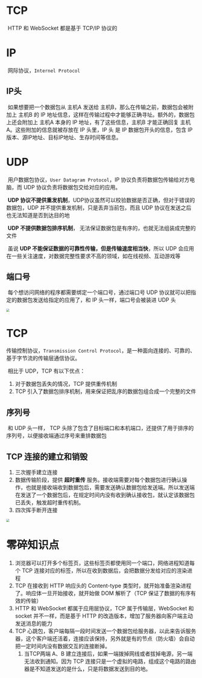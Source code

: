 # TCP

​	HTTP 和 WebSocket 都是基于 TCP/IP 协议的

# IP

​	网际协议，`Internel Protocol`

## IP头

​	如果想要把一个数据包从 主机A 发送给 主机B，那么在传输之前，数据包会被附加上 主机B 的 IP 地址信息，这样在传输过程中才能够正确寻址。额外的，数据包上还会附加上 主机A 本身的 IP 地址，有了这些信息，主机B 才能正确回复 主机A。这些附加的信息就被存放在 IP 头里，IP 头 是 IP 数据包开头的信息，包含 IP 版本、源IP地址、目标IP地址、生存时间等信息。

# UDP

​	用户数据包协议，`User Datagram Protocol`，IP 协议负责将数据包传输给对方电脑，而 UDP 协议负责将数据包交给对应的应用。

​	**UDP 协议不提供重发机制**，UDP协议虽然可以校验数据是否正确，但对于错误的数据包，UDP 并不提供重发机制，只是丢弃当前包，而且 UDP 协议在发送之后也无法知道是否到达目的地

​	**UDP 不提供数据包排序机制**， 无法保证数据包是有序的，也就无法组装成完整的文件

​	虽说 **UDP 不能保证数据的可靠性传输，但是传输速度相当快**，所以 UDP 会应用在一些关注速度，对数据完整性要求不高的领域，如在线视频、互动游戏等

## 端口号

​	每个想访问网络的程序都需要绑定一个端口号，通过端口号 UDP 协议就可以把指定的数据包发送给指定的应用了，和 IP 头一样，端口号会被装进 UDP 头

<img src="https://static001.geekbang.org/resource/image/3e/ea/3edb673a43f23d84253c52124ce447ea.png" style="zoom:50%;" />

# TCP

​	传输控制协议，`Transmission Control Protocol`，是一种面向连接的、可靠的、基于字节流的传输层通信协议。

​	相比于 UDP，TCP 有以下优点：

1. 对于数据包丢失的情况，TCP 提供重传机制
2. TCP 引入了数据包排序机制，用来保证把乱序的数据包组合成一个完整的文件

## 序列号

​	和 UDP 头一样， TCP 头除了包含了目标端口和本机端口，还提供了用于排序的序列号，以便接收端通过序号来重排数据包

## TCP 连接的建立和销毁

1. 三次握手建立连接
2. 数据传输阶段，提供 **超时重传** 服务。接收端需要对每个数据包进行确认操作，也就是接收端收到数据包后，需要发送确认数据包给发送端。所以发送端在发送了一个数据包后，在规定时间内没有收到确认接收包，就认定该数据包已丢失，触发超时重传机制。
3. 四次挥手断开连接

<img src="https://static001.geekbang.org/resource/image/44/44/440ee50de56edc27c6b3c992b3a25844.png" style="zoom:50%;" />

# 零碎知识点

1. 浏览器可以打开多个标签页，这些标签页都使用同一个端口，网络进程知道每个 TCP 连接对应的标签，所以在收到数据后，会把数据分发给对应的渲染进程
2. TCP 在接收到 HTTP 响应头的 Content-type 类型时，就开始准备渲染进程了。响应体一旦开始接收，就开始做 DOM 解析了（TCP 保证了数据的有序有效的传输）
3. HTTP 和 WebSocket 都属于应用层协议，TCP 属于传输层，WebSocket 和 socket 并不一样，而是基于 HTTP 的改造版本，增加了服务器向客户端主动发送消息的能力
4. TCP 心跳包，客户端每隔一段时间发送一个数据包给服务器，以此来告诉服务器，这个客户端还活着，连接应该保持，另外就是有的节点（防火墙）会自动把一定时间内没有数据交互的连接断掉。
   1. 当TCP两端 A、B 建立连接后，如果一端拨掉网线或者拔掉电源，另一端无法收到通知。因为 TCP 连接只是一个虚拟的电路，组成这个电路的路由器是不知道发送的是什么，只是将数据发送到目的地。